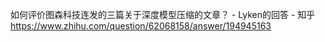 

<!--
 * @version:
 * @Author:  StevenJokess https://github.com/StevenJokess
 * @Date: 2020-12-07 14:39:00
 * @LastEditors:  StevenJokess https://github.com/StevenJokess
 * @LastEditTime: 2020-12-07 14:41:48
 * @Description:
 * @TODO::
 * @Reference:
-->



如何评价图森科技连发的三篇关于深度模型压缩的文章？ - Lyken的回答 - 知乎
https://www.zhihu.com/question/62068158/answer/194945163
